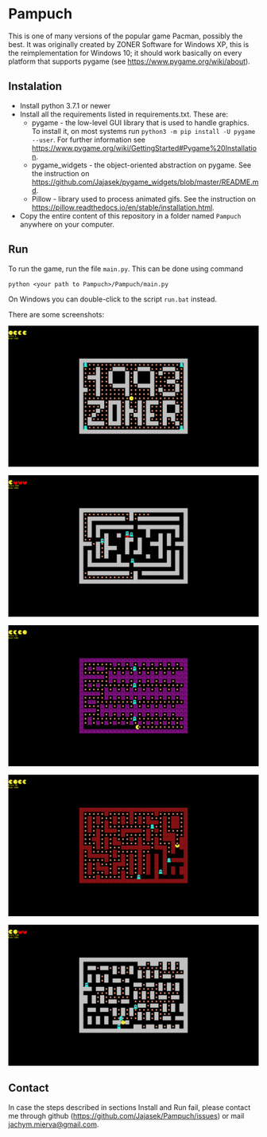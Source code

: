 # Pampuch
This is one of many versions of the popular game Pacman, possibly the best. 
It was originally created by ZONER Software for Windows XP, this is the 
reimplementation for Windows 10; it should work basically on every platform
that supports pygame (see https://www.pygame.org/wiki/about).

## Instalation
* Install python 3.7.1 or newer
* Install all the requirements listed in requirements.txt. These are:
    - pygame - the low-level GUI library that is used to handle graphics. 
      To install it, on most systems run `python3 -m pip install -U pygame --user`.
      For further information see
      https://www.pygame.org/wiki/GettingStarted#Pygame%20Installation.
    - pygame_widgets - the object-oriented abstraction on pygame. See the instruction 
      on https://github.com/Jajasek/pygame_widgets/blob/master/README.md.
    - Pillow - library used to process animated gifs. See the instruction on
      https://pillow.readthedocs.io/en/stable/installation.html.
* Copy the entire content of this repository in a folder named `Pampuch` anywhere
  on your computer.
 
## Run
To run the game, run the file `main.py`. This can be done using command
```
python <your path to Pampuch>/Pampuch/main.py
```
On Windows you can double-click to the script `run.bat` instead.

There are some screenshots:

![Screenshot 0](https://github.com/Jajasek/Pampuch/blob/master/Screenshots/0.png)

![Screenshot 3](https://github.com/Jajasek/Pampuch/blob/master/Screenshots/3.png)

![Screenshot 4](https://github.com/Jajasek/Pampuch/blob/master/Screenshots/4.png)

![Screenshot 5](https://github.com/Jajasek/Pampuch/blob/master/Screenshots/5.png)

![Screenshot 6](https://github.com/Jajasek/Pampuch/blob/master/Screenshots/6.png)

## Contact
In case the steps described in sections Install and Run fail, please contact me 
through github (https://github.com/Jajasek/Pampuch/issues) or mail
jachym.mierva@gmail.com.